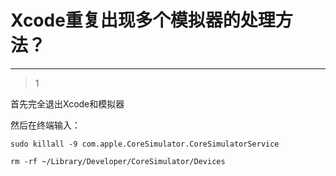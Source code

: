 # Xcode重复出现多个模拟器的处理方法？
___



> 1

首先完全退出Xcode和模拟器

然后在终端输入：

```shell
sudo killall -9 com.apple.CoreSimulator.CoreSimulatorService

rm -rf ~/Library/Developer/CoreSimulator/Devices
```